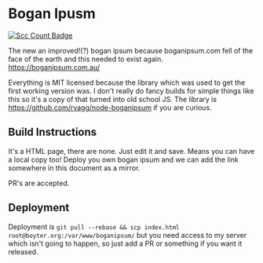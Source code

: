 # Bogan Ipusm

[![Scc Count Badge](https://sloc.xyz/github/boyter/boganipsum/)](https://github.com/boyter/boganipsum/)

The new an improved!(?) bogan ipsum because boganipsum.com fell of the face of the earth and this needed to exist again. https://boganipsum.com.au/

Everything is MIT licensed because the library which was used to get the first working version was. I don't really do fancy builds for simple things like this so it's a copy of that turned into old school JS. The library is https://github.com/rvagg/node-boganipsum if you are curious.

## Build Instructions

It's a HTML page, there are none. Just edit it and save. Means you can have a local copy too! Deploy you own bogan ipsum and we can add the link somewhere in this document as a mirror.

PR's are accepted.

## Deployment

Deployment is `git pull --rebase && scp index.html root@boyter.org:/var/www/boganipsum/` but you need access to my server which isn't going to happen, so just add a PR or something if you want it released.
